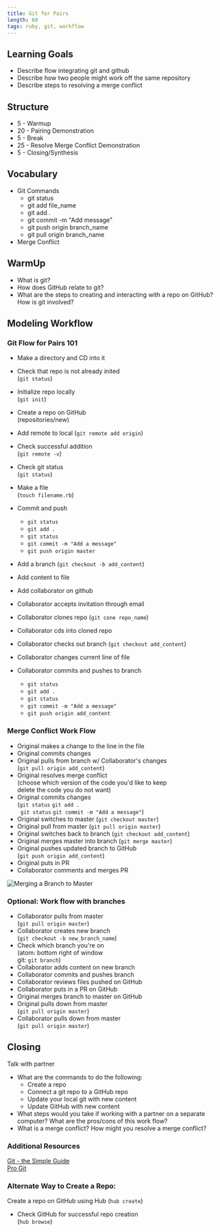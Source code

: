 ```yaml
---
title: Git for Pairs
length: 60
tags: ruby, git, workflow
---
```


## Learning Goals

* Describe flow integrating git and github  
* Describe how two people might work off the same repository
* Describe steps to resolving a merge conflict

## Structure

* 5   - Warmup
* 20  - Pairing Demonstration
* 5   - Break
* 25  - Resolve Merge Conflict Demonstration
* 5   - Closing/Synthesis

## Vocabulary 
* Git Commands
  * git status
  * git add file_name 
  * git add .
  * git commit -m "Add message"
  * git push origin branch_name
  * git pull origin branch_name
* Merge Conflict 

## WarmUp  

* What is git?  
* How does GitHub relate to git?  
* What are the steps to creating and interacting with a repo on GitHub? How is git involved?

## Modeling Workflow

### Git Flow for Pairs 101   
* Make a directory and CD into it  
* Check that repo is not already inited   
  (`git status`)  
* Initialize repo locally    
  (`git init`)     
* Create a repo on GitHub  
  (repositories/new)
* Add remote to local
  (`git remote add origin`)
* Check successful addition  
  (`git remote -v`)
* Check git status  
  (`git status`)
* Make a file  
  (`touch filename.rb`) 
* Commit and push  
  - `git status`
  - `git add .`
  - `git status`
  - `git commit -m "Add a message"`
  - `git push origin master`
* Add a branch (`git checkout -b add_content`)
* Add content to file 

* Add collaborator on github
* Collaborator accepts invitation through email  
* Collaborator clones repo (`git cone repo_name`)
* Collaborator cds into cloned repo  
* Collaborator checks out branch (`git checkout add_content`)
* Collaborator changes current line of file  
* Collaborator commits and pushes to branch  
  - `git status`
  - `git add .`
  - `git status`
  - `git commit -m "Add a message"`
  - `git push origin add_content`

### Merge Conflict Work Flow  

* Original makes a change to the line in the file  
* Original commits changes
* Original pulls from branch w/ Collaborator's changes  
  (`git pull origin add_content`)  
* Original resolves merge conflict  
  (choose which version of the code you'd like to keep    
   delete the code you do not want)  
* Original commits changes  
  (`git status`
   `git add .`  
   ` git status`
   `git commit -m "Add a message"`)   
* Original switches to master (`git checkout master`)
* Original pull from master (`git pull origin master`)
* Original switches back to branch (`git checkout add_content`)
* Original merges master into branch (`git merge master`)
* Original pushes updated branch to GitHub  
  (`git push origin add_content`)
* Original puts in PR 
* Collaborator comments and merges PR 

![Merging a Branch to Master](https://drive.google.com/file/d/0B7O23RVvI8-FT0lGbm5HUmJQNFU/view?usp=sharing)

### Optional: Work flow with branches  
* Collaborator pulls from master   
  (`git pull origin master`)  
* Collaborator creates new branch  
  (`git checkout -b new_branch_name`)   
* Check which branch you're on  
  (atom: bottom right of window  
   git: `git branch`)   
* Collaborator adds content on new branch  
* Collaborator commits and pushes branch  
* Collaborator reviews files pushed on GitHub
* Collaborator puts in a PR on GitHub
* Original merges branch to master on GitHub
* Original pulls down from master  
  (`git pull origin master`)
* Collaborator pulls down from master  
  (`git pull origin master`)

## Closing  
Talk with partner
* What are the commands to do the following:
   - Create a repo  
   - Connect a git repo to a GitHub repo  
   - Update your local git with new content  
   - Update GitHub with new content  
* What steps would you take if working with a partner on a separate computer? What are the pros/cons of this work flow?  
* What is a merge conflict? How might you resolve a merge conflict?

### Additional Resources  
[Git - the Simple Guide](http://rogerdudler.github.io/git-guide/)  
[Pro Git](https://git-scm.com/book/en/v2)  

### Alternate Way to Create a Repo:  
 Create a repo on GitHub using Hub
  (`hub create`)  
* Check GitHub for successful repo creation  
  (`hub browse`)
